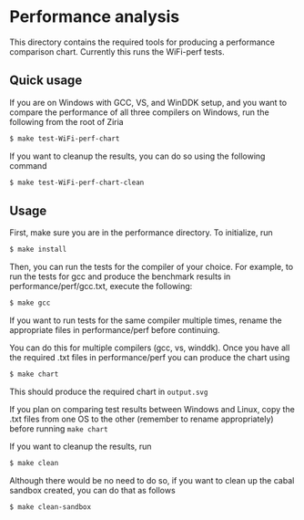 # Performance analysis

This directory contains the required tools for producing a performance
comparison chart. Currently this runs the WiFi-perf tests.

## Quick usage

If you are on Windows with GCC, VS, and WinDDK setup, and you want to compare
the performance of all three compilers on Windows, run the following from
the root of Ziria

```bash
$ make test-WiFi-perf-chart
```

If you want to cleanup the results, you can do so using the following command

```bash
$ make test-WiFi-perf-chart-clean
```

## Usage

First, make sure you are in the performance directory. To initialize, run

```bash
$ make install
```

Then, you can run the tests for the compiler of your choice. For example,
to run the tests for gcc and produce the benchmark results in
performance/perf/gcc.txt, execute the following:

```bash
$ make gcc
```

If you want to run tests for the same compiler multiple times, rename the
appropriate files in performance/perf before continuing.

You can do this for multiple compilers (gcc, vs, winddk). Once you have all
the required .txt files in performance/perf you can produce the chart using


```bash
$ make chart
```

This should produce the required chart in `output.svg`

If you plan on comparing test results between Windows and Linux, copy the
.txt files from one OS to the other (remember to rename appropriately) before
running `make chart`

If you want to cleanup the results, run

```bash
$ make clean
```

Although there would be no need to do so, if you want to clean up the cabal
sandbox created, you can do that as follows

```bash
$ make clean-sandbox
```

